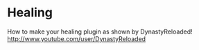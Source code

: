 Healing
=======

How to make your healing plugin as shown by DynastyReloaded!
http://www.youtube.com/user/DynastyReloaded
